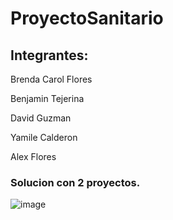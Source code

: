 # ProyectoSanitario

## Integrantes:

Brenda Carol Flores

Benjamin Tejerina

David Guzman

Yamile Calderon

Alex Flores

### Solucion con 2 proyectos. 

![image](https://github.com/user-attachments/assets/9cfe7273-4b7d-4777-af1f-865c7d5ca041)
